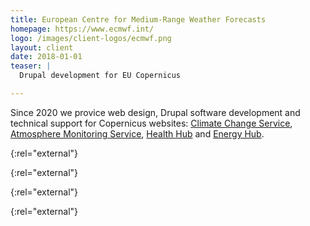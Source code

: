 ```yaml
---
title: European Centre for Medium-Range Weather Forecasts
homepage: https://www.ecmwf.int/
logo: /images/client-logos/ecmwf.png
layout: client
date: 2018-01-01
teaser: |
  Drupal development for EU Copernicus

---
```


Since 2020 we provice web design, Drupal software development and technical support for Copernicus websites: [Climate Change Service][ccs], [Atmosphere Monitoring Service][ams], [Health Hub][healthhub] and [Energy Hub][energyhub].

[ccs]: https://climate.copernicus.eu
{:rel="external"}

[ams]: https://atmosphere.copernicus.eu
{:rel="external"}

[healthhub]: https://health.hub.copernicus.eu
{:rel="external"}

[energyhub]:https://energy.hub.copernicus.eu
{:rel="external"}
